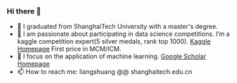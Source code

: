 ### Hi there 👋

<!--
**deeeeeeplearning/deeeeeeplearning** is a ✨ _special_ ✨ repository because its `README.md` (this file) appears on your GitHub profile.

Here are some ideas to get you started:

- 🔭 I’m currently a master student at ShanghaiTech university.
- 🌱 I’m currently working on machine learning.
- 🤔 I’m a kaggle competition expert(3 silver medals). Kaggle competition master go go go!
- 📫 How to reach me: liangshuang@shanghaitech.edu.cn
-->
- 🔭 I graduated from ShanghaiTech University with a master's degree.
- 🤔 I am passionate about participating in data science competitions. I’m a kaggle competition expert(5 silver medals, rank top 1000). [Kaggle Homepage](https://www.kaggle.com/deeeeeeeplearning) First price in MCM/ICM.
- 🌱 I focus on the application of machine learning. [Google Scholar Homepage](https://scholar.google.com.hk/citations?hl=zh-CN&user=diXwZpsAAAAJ) 
- 📫 How to reach me: liangshuang @@ shanghaitech.edu.cn
